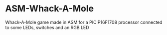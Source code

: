 # ASM-Whack-A-Mole
Whack-A-Mole game made in ASM for a PIC P16F1708 processor connected to some LEDs, switches and an RGB LED

